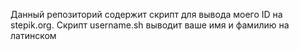Данный репозиторий содержит скрипт для вывода моего ID на stepik.org.
Скрипт username.sh выводит ваше имя и фамилию на латинском
